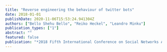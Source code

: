 ```yaml
---
title: "Reverse engineering the behaviour of twitter bots"
date: 2018-01-01
publishDate: 2020-11-06T15:53:24.941304Z
authors: ["Bello Shehu Bello", "Reiko Heckel", "Leandro Minku"]
publication_types: ["1"]
abstract: ""
featured: false
publication: "*2018 Fifth International Conference on Social Networks Analysis, Management and Security (SNAMS)*"
---
```


